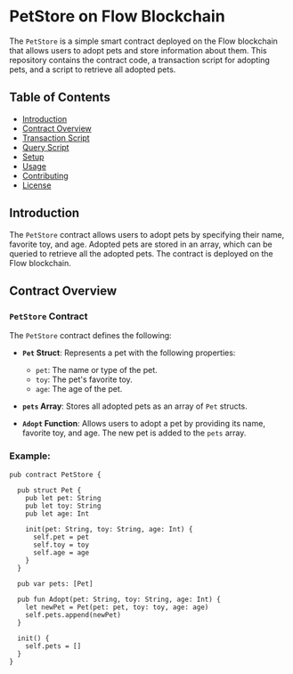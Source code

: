 # PetStore on Flow Blockchain

The `PetStore` is a simple smart contract deployed on the Flow blockchain that allows users to adopt pets and store information about them. This repository contains the contract code, a transaction script for adopting pets, and a script to retrieve all adopted pets.

## Table of Contents

- [Introduction](#introduction)
- [Contract Overview](#contract-overview)
- [Transaction Script](#transaction-script)
- [Query Script](#query-script)
- [Setup](#setup)
- [Usage](#usage)
- [Contributing](#contributing)
- [License](#license)

## Introduction

The `PetStore` contract allows users to adopt pets by specifying their name, favorite toy, and age. Adopted pets are stored in an array, which can be queried to retrieve all the adopted pets. The contract is deployed on the Flow blockchain.

## Contract Overview

### `PetStore` Contract

The `PetStore` contract defines the following:

- **`Pet` Struct**: Represents a pet with the following properties:
  - `pet`: The name or type of the pet.
  - `toy`: The pet's favorite toy.
  - `age`: The age of the pet.

- **`pets` Array**: Stores all adopted pets as an array of `Pet` structs.

- **`Adopt` Function**: Allows users to adopt a pet by providing its name, favorite toy, and age. The new pet is added to the `pets` array.

### Example:

```cadence
pub contract PetStore {

  pub struct Pet {
    pub let pet: String
    pub let toy: String
    pub let age: Int

    init(pet: String, toy: String, age: Int) {
      self.pet = pet
      self.toy = toy
      self.age = age
    }
  }

  pub var pets: [Pet]

  pub fun Adopt(pet: String, toy: String, age: Int) {
    let newPet = Pet(pet: pet, toy: toy, age: age)
    self.pets.append(newPet)
  }

  init() {
    self.pets = []
  }
}
